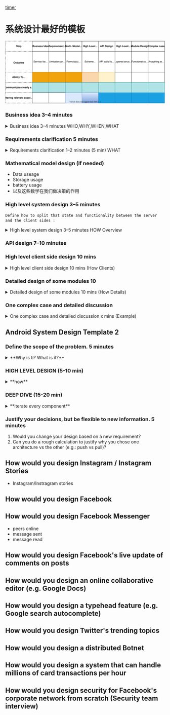 [timer](http://www.intervaltimer.com/timers/9835337-interview)

# 系统设计最好的模板


![系统面试的步骤和考察点](./graphs/DesignValueTable.drawio.svg)

### Business idea 3–4 minutes
<details><summary>Business idea 3–4 minutes WHO,WHY,WHEN,WHAT  </summary>

	Ability to think about the business part of the task. WHY

* The list of services we sell to our users
* The data entities access we sell to our users
* Understanding the main idea of the product or the feature (if you don't understand something, don't hesitate to ask all the needed questions. The more you know about the product the easier will be making decisions during the the rest of the process)
</details>

### Requirements clarification 5 minutes
<details><summary> Requirements clarification 1–2 minutes (5 min) WHAT </summary>

1. Use cases  
2. Scenarios that will be/not be covered  
3. Who will use  
4. How many will use  
5. Usage patterns

* What are the basic requirements of the system? 
* How will the app deliver updates to listening friends? 
* What data, battery and privacy concerns will it face? 
* Should it work constantly in the background, or only when active and in the foreground?​

some notes:
* Lollipop 21, permission
* google play store needs new app *API level 28* above
 
	The requirements clarification process should be driven by definite and clear aims, questions shouldn't be random, but should rather follow some system.
* Availability 
	* country
		* Europe/ gdpr
		* China, google play store
		* India, low internet speed and coverage
	* OS/language
		* Lollipop 21, permission
		* google play store needs new app *API level 28* above
	* Multiple Lauguage & cultures
		* especially Persian
	* offline
	* phone/tablet
* Testability 
	* CI automation test
	* do we have QA already?
	* do they have related experiences?
	* do need training?

* Scalability/Performance
	*  scalability of our team
		* how many team do we have involving this feature
		* how do we separate feature across teams
		* how do we reuse our code
* Security 
	* how security requirement for our data
	* wss, htps, tls
</details>


### Mathematical model design (if needed)

* Data useage
* Storage usage
* battery usage
* 以及这些数学在我们做决策的作用


### High level system design 3–5 minutes
	Define how to split that state and functionality between the server and the client sides :
<details><summary> High level system design 3–5 minutes HOW Overview </summary>

* define communication protocol
	* bidirectional or unidirectional, 
	* streaming or request-response-based,
	* then more details — HTTP REST (simple, long-polling), web-socket, raw-socket,

Always provide information about the alternatives and defend your choice

![high level system design](./graphs/HighLevelSystemDesign.drawio.svg)

</details>

### API design  7–10 minutes
### High level client side design 10 mins
<details><summary> High level client side design 10 mins (How Clients) </summary>

Always provide information about the alternatives and defend your choice
在设计时，总是要列举各种选择并陈述其优缺点
* Archtecture

我们这里使用MVI的模式，来实现react类似的mvvm，uni direction data flow， immutable statue，

![high level client Archtecture template](./graphs/HighLevelClientDesignTemplate.drawio.svg)

那么把这个模式，应用到我们的系统设计里

![high level client Archtecture](./graphs/HighLevelClientDesign.drawio.svg)
</details>

### Detailed design of some modules 10
<details><summary> Detailed design of some modules 10 mins (How Details) </summary>
</details>

### One complex case and detailed discussion
<details><summary>One complex case and detailed discussion x mins (Example) </summary>
</details>

## Android System Design Template 2

### Define the scope of the problem.​ 5 minutes
<details><summary>**Why is ti? What is it?**</summary>

* What are the basic requirements of the system? 
* How will the app deliver updates to listening friends?
* What data, battery and privacy concerns will it face? 
* Should it work constantly in the background, or only when active and in the foreground?​
</details>
 
 
### HIGH LEVEL DESIGN (5-10 min)
<details><summary>**how** </summary>


### Explore the solution space.​ 5 minutes
1. What kind of data will we need to track? 
1. What kind of database options do we have? 
1. What are their advantages and disadvantages? 
1. Which one would you choose?​

#### Ensure the solution is complete.​ 

1. Does this design leave an entire area of the system undescribed? 
1. Does it cover the “send location update” use case end-to-end? How about “receive location update”? 

 

#### Ensure the different components of the system are well-defined.​

1. Are the responsibilities between components clear? 
1. Would different people be able to work on different components independently? 
1. Does the architecture help the system scale in the long-term? 
1. What pieces are Activities, and what pieces are Services? How do they interact?

 
#### Evaluate trade-offs as you make decisions​

1. What is this system optimal for? 
1. What are its drawbacks? How would you scale this system to new use cases (e.g.: discovering friends in your area?)​

</details>

### DEEP DIVE (15-20 min)
<details><summary>**iterate every component** </summary>
</details>

### Justify your decisions, but be flexible to new information.​ 5 minutes

1. Would you change your design based on a new requirement? 
1. Can you do a rough calculation to justify why you chose one architecture vs the other (e.g.: push vs pull)?

## How would you design Instagram / Instagram Stories
* Instagram/Instragram stories

## How would you design Facebook

## How would you design Facebook Messenger

* peers online
* message sent
* message read

## How would you design Facebook's live update of comments on posts

## How would you design an online collaborative editor (e.g. Google Docs)

## How would you design a typehead feature (e.g. Google search autocomplete)

## How would you design Twitter's trending topics

## How would you design a distributed Botnet

## How would you design a system that can handle millions of card transactions per hour

## How would you design security for Facebook's corporate network from scratch (Security team interview)
